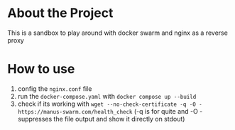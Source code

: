 



# About the Project

This is a sandbox to play around with docker swarm and nginx as a reverse proxy



# How to use

1) config the `nginx.conf` file  
2) run the `docker-compose.yaml` with `docker compose up --build`
3) check if its working with `wget --no-check-certificate -q -O - https://manus-swarm.com/health_check` (-q is for quite and -O - suppresses the file output and show it directly on stdout)
